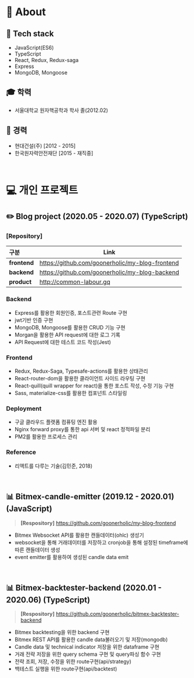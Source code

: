 📃 About
===============

## 🚀 Tech stack
- JavaScript(ES6)
- TypeScript
- React, Redux, Redux-saga
- Express
- MongoDB, Mongoose

## 🎓 학력
- 서울대학교 원자핵공학과 학사 졸(2012.02)

## 🏦 경력

- 현대건설(주) [2012 - 2015]
- 한국원자력안전재단 [2015 - 재직중]

<br>

# 💻 개인 프로젝트

## **✏️ Blog project** (2020.05 - 2020.07) (TypeScript)

### **[Repository]**

 | 구분          | Link                                             |
 | :----------- | ----------------------------------------------- |
 | **frontend** | https://github.com/goonerholic/my-blog-frontend |
 | **backend**  | https://github.com/goonerholic/my-blog-backend  |
 | **product**  | http://common-labour.gq                         |
 
  
### **Backend**
- Express를 활용한 회원인증, 포스트관련 Route 구현
- jwt기반 인증 구현
- MongoDB, Mongoose를 활용한 CRUD 기능 구현
- Morgan을 활용한 API request에 대한 로그 기록
- API Request에 대한 테스트 코드 작성(Jest)

### **Frontend**
 - Redux, Redux-Saga, Typesafe-actions를 활용한 상태관리
 - React-router-dom을 활용한 클라이언트 사이드 라우팅 구현
 - React-quill(quill wrapper for react)을 통한 포스트 작성, 수정 기능 구현
 - Sass, materialize-css를 활용한 컴포넌트 스타일링

### **Deployment**
 - 구글 클라우드 플랫폼 컴퓨팅 엔진 활용
 - Nginx forward proxy를 통한 api 서버 및 react 정적파일 분리
 - PM2를 활용한 프로세스 관리
  
### **Reference**
   - 리액트를 다루는 기술(김민준, 2018)

<br>

## **📊 Bitmex-candle-emitter** (2019.12 - 2020.01) (JavaScript)
> **[Respository]** https://github.com/goonerholic/my-blog-frontend  
 - Bitmex Websocket API를 활용한 캔들데이터(ohlc) 생성기
 - websocket을 통해 거래데이터를 저장하고 cronjob을 통해 설정된 timeframe에 따른 캔들데이터 생성
 - event emitter를 활용하여 생성된 candle data emit

<br>


## **📊 Bitmex-backtester-backend** (2020.01 - 2020.06) (TypeScript)
> **[Respository]** https://github.com/goonerholic/bitmex-backtester-backend
 - Bitmex backtesting을 위한 backend 구현
 - Bitmex REST API를 활용한 candle data불러오기 및 저장(mongodb)
 - Candle data 및 technical indicator 저장을 위한 dataframe 구현
 - 거래 전략 저장을 위한 query schema 구현 및 query파싱 함수 구현
 - 전략 조회, 저장, 수정을 위한 route구현(api/strategy)
 - 백테스트 실행을 위한 route구현(api/backtest)
